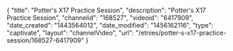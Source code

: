 {
    "title": "Potter's X17 Practice Session",
    "description": "Potter's X17 Practice Session",
    "channelid": "168527",
    "videoid": "6417909",
    "date_created": "1443564012",
    "date_modified": "1456162116",
    "type": "captivate",
    "layout": "channelVideo",
    "url": "\/etnies\/potter-s-x17-practice-session\/168527-6417909"
}